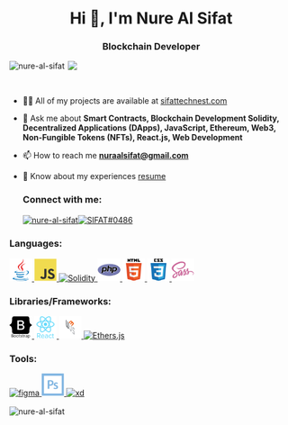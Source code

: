 <h1 align="center">Hi 👋, I'm Nure Al Sifat</h1>
        <h3 align="center">Blockchain Developer</h3>
        <img align='right' width='400' src="https://media.giphy.com/media/i1JHRZSXO9LZZDHqii/giphy.gif"></img>
        <p align="left"> <img src="https://komarev.com/ghpvc/?username=nure-al-sifat&label=Profile%20views&color=0e75b6&style=flat" alt="nure-al-sifat" /> </p>
        <p align="left"> <a href="https://twitter.com/" target="blank"><img src="https://img.shields.io/twitter/follow/?logo=twitter&style=for-the-badge" alt="" /></a> </p> 
        
- 👨‍💻 All of my projects are available at [sifattechnest.com](sifattechnest.com)

- 💬 Ask me about **Smart Contracts, Blockchain Development Solidity, Decentralized Applications (DApps), JavaScript, Ethereum, Web3, Non-Fungible Tokens (NFTs), React.js, Web Development**

- 📫 How to reach me **nuraalsifat@gmail.com**

- 📄 Know about my experiences [resume](resume)
        <h3 align="left">Connect with me:</h3> 
        <p align="left"><a href="https://www.linkedin.com/in/nure-al-sifat-289731156/" target="blank"><img align="center" src="https://raw.githubusercontent.com/rahuldkjain/github-profile-readme-generator/master/src/images/icons/Social/linked-in-alt.svg" alt="nure-al-sifat" height="30" width="40" /></a><a href="https://discord.gg/SIFAT#0486" target="blank"><img align="center" src="https://raw.githubusercontent.com/rahuldkjain/github-profile-readme-generator/master/src/images/icons/Social/discord.svg" alt="SIFAT#0486" height="30" width="40" /></a></p>
<h3 align="left">Languages:</h3>
        <p align="left">
            <a href="https://www.java.com" target="_blank" rel="noreferrer"> <img src="https://raw.githubusercontent.com/devicons/devicon/master/icons/java/java-original.svg" alt="java" width="40" height="40"/> </a>
             <a href="https://developer.mozilla.org/en-US/docs/Web/JavaScript" target="_blank" rel="noreferrer"> <img src="https://raw.githubusercontent.com/devicons/devicon/master/icons/javascript/javascript-original.svg" alt="javascript" width="40" height="40"/> </a>
             <a href="" target="_blank" rel="noreferrer"> <img src="https://docs.soliditylang.org/en/v0.8.11/_static/logo.svg" alt="Solidity" width="40" height="40"/> </a>
             <a href="" target="_blank" rel="noreferrer"> <img src="https://raw.githubusercontent.com/devicons/devicon/master/icons/php/php-original.svg" alt="PHP" width="40" height="40"/> </a> <a href="https://www.w3.org/html/" target="_blank" rel="noreferrer"> <img src="https://raw.githubusercontent.com/devicons/devicon/master/icons/html5/html5-original-wordmark.svg" alt="html5" width="40" height="40"/> </a> <a href="https://www.w3schools.com/css/" target="_blank" rel="noreferrer"> <img src="https://raw.githubusercontent.com/devicons/devicon/master/icons/css3/css3-original-wordmark.svg" alt="css3" width="40" height="40"/> </a> <a href="https://sass-lang.com" target="_blank" rel="noreferrer"> <img src="https://raw.githubusercontent.com/devicons/devicon/master/icons/sass/sass-original.svg" alt="sass" width="40" height="40"/> </a> </p>
        <h3 align="left">Libraries/Frameworks:</h3>
        <p align="left"><a href="https://getbootstrap.com" target="_blank" rel="noreferrer"> <img src="https://raw.githubusercontent.com/devicons/devicon/master/icons/bootstrap/bootstrap-plain-wordmark.svg" alt="bootstrap" width="40" height="40"/> </a><a href="https://reactjs.org/" target="_blank" rel="noreferrer"> <img src="https://raw.githubusercontent.com/devicons/devicon/master/icons/react/react-original-wordmark.svg" alt="react" width="40" height="40"/> </a><a href="https://web3.js/" target="_blank" rel="noreferrer"> <img src="https://raw.githubusercontent.com/ChainSafe/web3.js/1.x/assets/logo/web3js.svg" alt="web3js" width="40" height="40"/> </a> <a href="" target="_blank" rel="noreferrer"> <img src="https://raw.githubusercontent.com/ethers-io/ethers.js/master/docs/favicon.ico" alt="Ethers.js" width="40" height="40"/> </a></p>
        <h3 align="left">Tools:</h3>
        <p align="left">  <a href="https://www.figma.com/" target="_blank" rel="noreferrer"> <img src="https://www.vectorlogo.zone/logos/figma/figma-icon.svg" alt="figma" width="40" height="40"/> </a>  <a href="https://www.photoshop.com/en" target="_blank" rel="noreferrer"> <img src="https://raw.githubusercontent.com/devicons/devicon/master/icons/photoshop/photoshop-line.svg" alt="photoshop" width="40" height="40"/> </a> <a href="https://www.adobe.com/products/xd.html" target="_blank" rel="noreferrer"> <img src="https://cdn.worldvectorlogo.com/logos/adobe-xd.svg" alt="xd" width="40" height="40"/> </a> </p>
<!--  <p><img align="left" src="https://github-readme-stats.vercel.app/api/top-langs?username=nure-al-sifat&show_icons=true&locale=en&layout=compact" alt="nure-al-sifat" /></p> -->
<!--         <p>&nbsp;<img align="center" src="https://github-readme-stats.vercel.app/api?username=nure-al-sifat&show_icons=true&locale=en" alt="nure-al-sifat" /></p> -->
        <p><img align="center" src="https://github-readme-streak-stats.herokuapp.com/?user=nure-al-sifat&" alt="nure-al-sifat" /></p>
